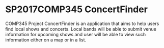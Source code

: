 # SP2017COMP345 ConcertFinder
COMP345 Project
ConcertFinder is an application that aims to help users find local shows and concerts. 
Local bands will be able to submit venue information for upcoming shows and user will be able to view such information either on a map or in a list.

